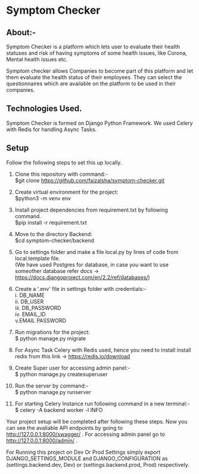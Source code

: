 # Symptom Checker

## About:-

Symptom Checker is a platform which lets user to evaluate their health statuses and risk of having symptoms of some health issues, like Corona, Mental health issues etc.

Symptom checker allows Companies to become part of this platform and let them evaluate the health status of their employees. They can select the questionnaires which are available on the platform to be used in their companies.

## Technologies Used.

Symptom Checker is formed on Django Python Framework. We used Celery with Redis for handling Async Tasks.

## Setup

Follow the following steps to set this up locally.

1. Clone this repository with command:-\
   $git clone https://github.com/faizalsha/symptom-checker.git

2. Create virtual environment for the project:\
   $python3 -m venv env

3. Install project dependencies from requirement.txt by following command.\
   $pip install -r requirement.txt

4. Move to the directory Backend:\
   $cd symptom-checker/backend

5. Go to settings folder and make a file local.py by lines of code from local.template file.\
   (We have used Postgres for database, in case you want to use someother database refer docs -> https://docs.djangoproject.com/en/2.2/ref/databases/)

6. Create a '.env' file in settings folder with credentials:-\
   i. DB_NAME\
   ii. DB_USER\
   iii. DB_PASSWORD\
   iv. EMAIL_ID\
   v.EMAIL PASSWORD

7. Run migrations for the project:\
   $ python manage.py migrate

8. For Async Task Celery with Redis used, hence you need to install install redis from this link -> https://redis.io/download

9. Create Super user for accessing admin panel:-\
   $ python manage.py createsuperuser

10. Run the server by command:-\
    $ python manage.py runserver

11. For starting Celery Instance run following command in a new terminal:-\
    $ celery -A backend worker -l INFO

Your project setup will be completed after following these steps. Now you can see the avaliable API endpoints by going to http://127.0.0.1:8000/swagger/ . For accessing admin panel go to http://127.0.0.1:8000/admin/ .

For Running this project on Dev Or Prod Settings simply export DJANGO_SETTINGS_MODULE and DJANGO_CONFIGURATION as (settings.backend.dev, Dev) or (settings.backend.prod, Prod) respectively.
